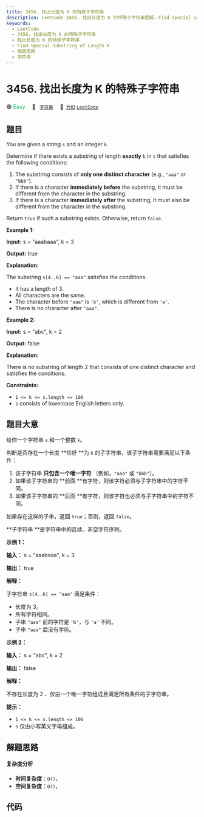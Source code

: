 ```yaml
---
title: 3456. 找出长度为 K 的特殊子字符串
description: LeetCode 3456. 找出长度为 K 的特殊子字符串题解，Find Special Substring of Length K，包含解题思路、复杂度分析以及完整的 JavaScript 代码实现。
keywords:
  - LeetCode
  - 3456. 找出长度为 K 的特殊子字符串
  - 找出长度为 K 的特殊子字符串
  - Find Special Substring of Length K
  - 解题思路
  - 字符串
---
```


# 3456. 找出长度为 K 的特殊子字符串

🟢 <font color=#15bd66>Easy</font>&emsp; 🔖&ensp; [`字符串`](/tag/string.md)&emsp; 🔗&ensp;[`力扣`](https://leetcode.cn/problems/find-special-substring-of-length-k) [`LeetCode`](https://leetcode.com/problems/find-special-substring-of-length-k)

## 题目

You are given a string `s` and an integer `k`.

Determine if there exists a substring of length **exactly** `k` in `s` that
satisfies the following conditions:

  1. The substring consists of **only one distinct character** (e.g., `"aaa"` or `"bbb"`).
  2. If there is a character **immediately before** the substring, it must be different from the character in the substring.
  3. If there is a character **immediately after** the substring, it must also be different from the character in the substring.

Return `true` if such a substring exists. Otherwise, return `false`.



**Example 1:**

**Input:** s = "aaabaaa", k = 3

**Output:** true

**Explanation:**

The substring `s[4..6] == "aaa"` satisfies the conditions.

  * It has a length of 3.
  * All characters are the same.
  * The character before `"aaa"` is `'b'`, which is different from `'a'`.
  * There is no character after `"aaa"`.

**Example 2:**

**Input:** s = "abc", k = 2

**Output:** false

**Explanation:**

There is no substring of length 2 that consists of one distinct character and
satisfies the conditions.



**Constraints:**

  * `1 <= k <= s.length <= 100`
  * `s` consists of lowercase English letters only.


## 题目大意

给你一个字符串 `s` 和一个整数 `k`。

判断是否存在一个长度 **恰好  **为 `k` 的子字符串，该子字符串需要满足以下条件：

  1. 该子字符串 **只包含一个唯一字符** （例如，`"aaa"` 或 `"bbb"`）。
  2. 如果该子字符串的 **前面  **有字符，则该字符必须与子字符串中的字符不同。
  3. 如果该子字符串的 **后面  **有字符，则该字符也必须与子字符串中的字符不同。

如果存在这样的子串，返回 `true`；否则，返回 `false`。

**子字符串  **是字符串中的连续、非空字符序列。



**示例 1：**

**输入：** s = "aaabaaa", k = 3

**输出：** true

**解释：**

子字符串 `s[4..6] == "aaa"` 满足条件：

  * 长度为 3。
  * 所有字符相同。
  * 子串 `"aaa"` 前的字符是 `'b'`，与 `'a'` 不同。
  * 子串 `"aaa"` 后没有字符。

**示例 2：**

**输入：** s = "abc", k = 2

**输出：** false

**解释：**

不存在长度为 2 、仅由一个唯一字符组成且满足所有条件的子字符串。



**提示：**

  * `1 <= k <= s.length <= 100`
  * `s` 仅由小写英文字母组成。


## 解题思路

#### 复杂度分析

- **时间复杂度**：`O()`，
- **空间复杂度**：`O()`，

## 代码

```javascript

```